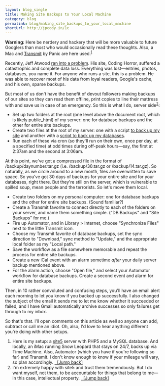 ```yaml
---
layout: blog_single
title: Making Site Backups to Your Local Machine
category: blog
permalink: blog/making_site_backups_to_your_local_machine
shortUrl: http://jpcody.in/1c
---
```

<p><strong>Warning:</strong> Here be nerdery and hackery that will be more valuable to future Googlers than most who would occasionally read these thoughts. Also, a Mac and <a href="http://panic.com/transmit">Transmit</a> by Panic are here used.<sup id="2010_01_02_fnlink1"><a href="#2010_01_02_fn1">1</a></sup></p>
<p>Recently, Jeff Atwood <a href="http://www.codinghorror.com/blog/archives/001315.html">ran into a problem</a>. His site, Coding Horror, suffered a catastrophic and complete data loss. Everything was lost&mdash;entries, photos, databases, you name it. For anyone who runs a site, this is a problem. He was able to recover most of his data from loyal readers, Google's cache, and his own, sparse backups.</p>
<p>But most of us don't have the benefit of devout followers making backups of our sites so they can read them offline, print copies to line their mattress with and save us in case of an emergency. So this is what I do, server side<sup id="2010_01_02_fnlink2"><a href="#2010_01_02_fn2">2</a></sup>:</p>
<ul>
    <li>Set up two folders at the root (one level above the document root, which is likely public_html) of my server: one for database backups and the other for entire site backups.</li>
    <li>Create two files at the root of my server: one with a script <a href="http://tips-scripts.com/site_backups">to back up my site</a> and another with a <a href="http://tips-scripts.com/sql_backups">script to back up my databases</a>.</li>
    <li>Run each of these via cron (so they'll run on their own, once per day, at a specified time) at odd times during off-peak hours&mdash;say, the first at 2:37am and the second at 3:06am.</li>
</ul>
<p>At this point, we've got a compressed file in the format of /backup/daynumber.tar.gz (i.e. /backup/30.tar.gz or /backup/14.tar.gz). So naturally, as we circle around to a new month, files are overwritten to save space. So you've got 30 days of backups for your entire site and for your databases, right there. But they're still on the server, which is vulnerable to spilled soup, mean people and the terrorists. So let's move them local.</p>
<ul>
    <li>Create two folders on my personal computer: one for database backups and the other for entire site backups. (Sound familiar?)</li>
    <li>Create a Transmit favorite to connect directly to each of the folders on your server, and name them something simple. ("DB Backups" and "Site Backups" for me.)</li>
    <li>Fire up Automator, and in Library > Internet, choose "Synchronize Files" next to the little Transmit icon.</li>
    <li>Choose my Transmit favorite of database backups, set the sync direction to "Download," sync method to "Update," and the appropriate local folder as my "Local path."</li>
    <li>Save the workflow as a file somewhere memorable and repeat the process for entire site backups.</li>
    <li>Create a new iCal event with an alarm sometime <em>after</em> your daily server backup mentioned above.</li>
    <li>For the alarm action, choose "Open file," and select your Automator workflow for database backups. Create a second event and alarm for entire site backups.</li>
</ul>
<p>Then, in 10 rather convoluted and confusing steps, you'll have an email alert each morning to let you know if you backed up successfully. I also changed the subject of the email it sends me to let me know whether it succeeded or failed, and I have Gmail automatically archive successes so only failures get through to my inbox.</p>
<p>So that's that. I'll open comments on this article as well so anyone can add, subtract or call me an idiot. Oh, also, I'd love to hear anything different you're doing with other setups.</p>
<ol>
	<li id="2010_01_02_fn1">Here is my setup: a <a href="http://site5.com">site5</a> server with PHP5 and a MySQL database. And locally, an iMac running Snow Leopard that stays on 24/7, backs up via Time Machine. Also, Automator (which you have if you're following so far) and Transmit. I don't know enough to know if your mileage will vary, so plan accordingly. <a href="#2010_01_02_fnlink2" class="small_caps">&nbsp;&nbsp;[Jump back]</a></li>
	<li id="2010_01_02_fn2">I'm extremely happy with site5 and trust them tremendously. But I do want myself, not them, to be accountable for things that belong to me&mdash;in this case, intellectual property. <a href="#2010_01_02_fnlink2" class="small_caps">&nbsp;&nbsp;[Jump back]</a></li>
</ol>
